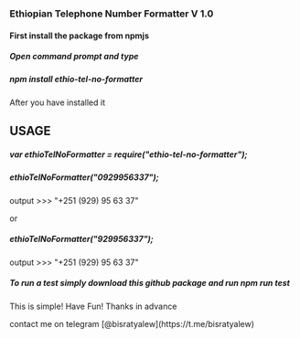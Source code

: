 ### Ethiopian Telephone Number Formatter V 1.0

<h4> First install the package from npmjs </h4>
<h5> Open command prompt and type </h5>
<h5> npm install ethio-tel-no-formatter </h5>
<p> After you have installed it </p>

## USAGE

<h5> var ethioTelNoFormatter = require("ethio-tel-no-formatter"); </h5>

<h5> ethioTelNoFormatter("0929956337"); </h5>
<p> output >>> "+251 (929) 95 63 37" </p>

or

<h5> ethioTelNoFormatter("929956337"); </h5>
<p> output >>> "+251 (929) 95 63 37" </p>

<h5> To run a test simply download this github package and run npm run test </h5>

<p> This is simple! Have Fun! Thanks in advance </p>
<p> contact me on telegram  [@bisratyalew](https://t.me/bisratyalew) </p>


